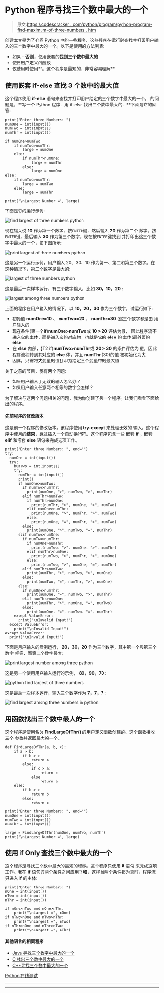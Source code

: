 # Python 程序寻找三个数中最大的一个

> 原文:[https://codescracker . com/python/program/python-program-find-maximum-of-three-numbers . htm](https://codescracker.com/python/program/python-program-find-largest-of-three-numbers.htm)

创建本文是为了介绍 Python 中的一些程序，这些程序在运行时查找并打印用户输入的三个数字中最大的一个。以下是使用的方法列表:

*   如果 - **否则**，使用嵌套的**找到三个数中最大的**
*   使用用户定义的函数
*   仅使用时使用**。这个程序是最短的，非常容易理解**

## 使用嵌套 if-else 查找 3 个数中的最大值

这个程序使用 **if-else** 语句来查找并打印用户给定的三个数字中最大的一个。 的问题是，**写一个 Python 程序，用 if-else 找出三个数中最大的。**下面是它的回答:

```
print("Enter three Numbers: ")
numOne = int(input())
numTwo = int(input())
numThr = int(input())

if numOne>numTwo:
    if numTwo>numThr:
        large = numOne
    else:
        if numThr>numOne:
            large = numThr
        else:
            large = numOne
else:
    if numTwo>numThr:
        large = numTwo
    else:
        large = numThr

print("\nLargest Number =", large)
```

下面是它的运行示例:

![find largest of three numbers python](../Images/0e3452cc97e902bfc5df3e3518dfcf19.png)

现在输入说 **10** 作为第一个数字，按`ENTER`键，然后输入 **20** 作为第二个 数字，按`ENTER`键，最后输入 **30** 作为第三个数字，现在按`ENTER`键找到 并打印出这三个数字中最大的一个，如下图所示:

![print largest of three numbers python](../Images/20268486cf2fee240152e7f34808f3de.png)

这是另一个运行示例，用户输入 20、30、10 作为第一、第二和第三个数字。在这种情况下，第二个数字是最大的:

![largest of three numbers python](../Images/89017a938647cb5db26a2679246cbb1d.png)

这是最后一次样本运行，有三个数字输入，比如 **30，10，20** :

![largest among three numbers python](../Images/ec4dfd26380e7efdf3229d440a059691.png)

上面的程序在用户输入的情况下，以 **10，20，30** 作为三个数字，试运行如下:

*   初始值 **numOne=10** 、 **numTwo=20** 、 **numThr=30** (这三个数字都是由 用户输入的
*   现在条件(第一个**if**)**numOne>numTwo**或 **10 > 20** 评估为假， 因此程序流不进入它的主体，而是进入它的对应物，也就是它的 **else** 的 主体(最外面的 **else**
*   在 **else** 内部，【T2 if)**numTwo>numThr**或 **20 > 30** 的条件评估为 假，因此程序流程转到其对应的 **else** 体，并且 **numThr** (30)的值 被初始化为**大**
*   因此，只需将**大**变量的值打印为给定三个变量中的最大值

关于之前的节目，我有两个问题:

*   如果用户输入了无效的输入怎么办？
*   如果用户输入任意两个相等的数字会怎样？

为了解决与这两个问题相关的问题，我为你创建了另一个程序。让我们看看下面给出的程序。

#### 先前程序的修改版本

这是前一个程序的修改版本。该程序使用 **try-except** 来处理无效的 输入。这个程序中使用的**结束**，跳过插入一个自动换行符。这个程序包含一些 嵌套 **if** ，嵌套 **elif** 和嵌套 **else** 语句来完成这项工作。

```
print("Enter three Numbers: ", end="")
try:
  numOne = int(input())
  try:
    numTwo = int(input())
    try:
      numThr = int(input())
      print()
      if numOne>numTwo:
        if numTwo>numThr:
          print(numOne, ">", numTwo, ">", numThr)
        elif numThr>numTwo:
          if numThr>numOne:
            print(numThr, ">", numOne, ">", numTwo)
          elif numOne>numThr:
            print(numOne, ">", numThr, ">", numTwo)
          else:
            print(numOne, "=", numThr, ">", numTwo)
        else:
          print(numOne, ">", numTwo, "=", numThr)
      elif numTwo>numOne:
        if numTwo>numThr:
          if numOne>numThr:
            print(numTwo, ">", numOne, ">", numThr)
          elif numThr>numOne:
            print(numTwo, ">", numThr, ">", numOne)
          else:
            print(numTwo, ">", numOne, "=", numThr)
        elif numThr>numTwo:
          print(numThr, ">", numTwo, ">", numOne)
        else:
          print(numTwo, "=", numThr, ">", numOne)
      else:
        if numOne>numThr:
          print(numOne, "=", numTwo, ">", numThr)
        elif numThr>numOne:
          print(numThr, ">", numOne, "=", numTwo)
        else:
          print(numOne, "=", numTwo, "=", numThr)
    except ValueError:
      print("\nInvalid Input!")
  except ValueError:
    print("\nInvalid Input!")
except ValueError:
  print("\nInvalid Input!")
```

下面是用户输入的示例运行， **20，30，20** 作为三个数字，其中第一个和第三个数字 相等，而第二个数字最大:

![print largest number among three python](../Images/579a46042c7c6adb7523f51d8d03e506.png)

这是另一个使用用户输入运行的示例， **80，90，70** :

![python find largest of three numbers](../Images/16783dd5514811ba91144ca4c104cc12.png)

这是最后一次样本运行，输入三个数字作为 **7，7，7** :

![find largest among three numbers in python](../Images/dedb02124770080fdecfbbd3983854f9.png)

## 用函数找出三个数中最大的一个

这个程序是使用名为 **FindLargeOfThr()** 的用户定义函数创建的。这个函数接收三个 参数并返回最大的一个。

```
def FindLargeOfThr(a, b, c):
    if a > b:
        if b > c:
            return a
        else:
            if c > a:
                return c
            else:
                return a
    else:
        if b > c:
            return b
        else:
            return c

print("Enter three Numbers: ", end="")
numOne = int(input())
numTwo = int(input())
numThr = int(input())

large = FindLargeOfThr(numOne, numTwo, numThr)
print("\nLargest Number =", large)
```

## 使用 if Only 查找三个数中最大的一个

这个程序是寻找三个数中最大的最短的程序。这个程序只使用 **if** 语句 来完成这项工作。我在 **if** 语句的两个条件之间应用了**和**，这样当两个条件都为真时，程序流 只进入 **if** 的主体:

```
print("Enter three Numbers: ")
nOne = int(input())
nTwo = int(input())
nThr = int(input())

if nOne>nTwo and nOne>nThr:
    print("\nLargest =", nOne)
if nTwo>nOne and nTwo>nThr:
    print("\nLargest =", nTwo)
if nThr>nOne and nThr>nTwo:
    print("\nLargest =", nThr)
```

#### 其他语言的相同程序

*   [Java 寻找三个数字中最大的一个](/java/program/java-program-find-largest-of-three-numbers.htm)
*   [C 找出三个数中最大的一个](/c/program/c-program-find-greatest-of-three-numbers.htm)
*   [C++寻找三个数中最大的一个](/cpp/program/cpp-program-find-greatest-of-three-numbers.htm)

[Python 在线测试](/exam/showtest.php?subid=10)

* * *

* * *